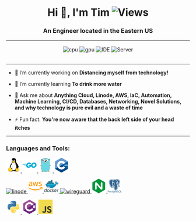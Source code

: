 <h1 align="center">
  Hi 👋, I'm Tim
  <img src="https://komarev.com/ghpvc/?username=timjones7&label=Profile%20views&color=0e75b6&style=flat" alt="Views" />
</h1>

<h3 align="center">An Engineer located in the Eastern US</h3>

<hr/>

<div align="center">
<img align="center" src="https://img.shields.io/badge/AMD-Ryzen_7_3700X-ED1C24?style=for-the-badge&logo=amd&logoColor=white" alt="cpu" />
<img align="center" src="https://img.shields.io/badge/AMD-Radeon_RX_5500-ED1C24?style=for-the-badge&logo=amd&logoColor=white" alt="gpu" />
<img align="center" src="https://img.shields.io/badge/Visual_Studio_Code-0078D4?style=for-the-badge&logo=visual%20studio%20code&logoColor=white" alt="IDE" />
<img align="center" src="https://img.shields.io/badge/Linode-00A95C?style=for-the-badge&logo=Linode&logoColor=white" alt="Server" />
</div>

<br/> 
<hr/>

- 🔭 I’m currently working on **Distancing myself from technology!**

- 🌱 I’m currently learning **To drink more water**
  
- 💬 Ask me about **Anything Cloud, Linode, AWS, IaC, Automation, Machine Learning, CI/CD, Databases, Networking, Novel Solutions, and why technology is pure evil and a waste of time**
 
- ⚡ Fun fact: **You're now aware that the back left side of your head itches**

<hr/>




<h3 align="left">Languages and Tools:</h3>
<p align="left">
<a href="https://www.linux.org/" target="_blank" rel="noreferrer"> <img src="https://raw.githubusercontent.com/devicons/devicon/master/icons/linux/linux-original.svg" alt="linux" width="40" height="40"/> </a>
<a href="https://www.go.dev/" target="_blank" rel="noreferrer"> <img src="https://raw.githubusercontent.com/devicons/devicon/master/icons/go/go-original-wordmark.svg" alt="Go" width="40" height="40"/> </a>
<a href="https://www.go.dev/" target="_blank" rel="noreferrer"> <img src="https://raw.githubusercontent.com/devicons/devicon/master/icons/go/go-original.svg" alt="Golang" width="40" height="40"/> </a>
<a href="https://www.w3schools.com/cpp/" target="_blank" rel="noreferrer"> <img src="https://raw.githubusercontent.com/devicons/devicon/master/icons/cplusplus/cplusplus-original.svg" alt="cplusplus" width="40" height="40"/> </a>
  
</p>

<p align="left">
<a href="https://www.linode.com/" target="_blank" rel="noreferrer"> <img src="https://www.vectorlogo.zone/logos/linode/linode-icon.svg" alt="linode" width="40" height="40"/> </a> 
<a href="https://www.aws.com" target="_blank" rel="noreferrer"> <img src="https://raw.githubusercontent.com/devicons/devicon/master/icons/amazonwebservices/amazonwebservices-plain-wordmark.svg" alt="aws" width="40" height="40"/> </a>
<a href="https://www.docker.com/" target="_blank" rel="noreferrer"> <img src="https://raw.githubusercontent.com/devicons/devicon/master/icons/docker/docker-original-wordmark.svg" alt="docker" width="40" height="40"/> </a>   
<a href="https://www.wireguard.com/" target="_blank" rel="noreferrer"> <img src="https://www.vectorlogo.zone/logos/wireguard/wireguard-icon.svg" alt="wireguard" width="40" height="40"/> </a> 
<a href="https://www.nginx.com" target="_blank" rel="noreferrer"> <img src="https://raw.githubusercontent.com/devicons/devicon/master/icons/nginx/nginx-original.svg" alt="nginx" width="40" height="40"/> </a> 
<a href="https://www.postgresql.com" target="_blank" rel="noreferrer"> <img src="https://raw.githubusercontent.com/devicons/devicon/master/icons/postgresql/postgresql-plain-wordmark.svg" alt="postgresql" width="40" height="40"/> </a>   
</p>

<p align="left">
<a href="https://www.python.org" target="_blank" rel="noreferrer"> <img src="https://raw.githubusercontent.com/devicons/devicon/master/icons/python/python-original.svg" alt="python" width="40" height="40"/> </a> 
<a href="https://www.w3schools.com/cs/" target="_blank" rel="noreferrer"> <img src="https://raw.githubusercontent.com/devicons/devicon/master/icons/csharp/csharp-original.svg" alt="csharp" width="40" height="40"/> </a> 
<a href="https://developer.mozilla.org/en-US/docs/Web/JavaScript" target="_blank" rel="noreferrer"> <img src="https://raw.githubusercontent.com/devicons/devicon/master/icons/javascript/javascript-original.svg" alt="javascript" width="40" height="40"/> </a>  
</p>


